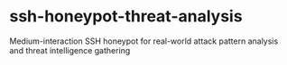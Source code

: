 # ssh-honeypot-threat-analysis
Medium-interaction SSH honeypot for real-world attack pattern analysis and threat intelligence gathering
